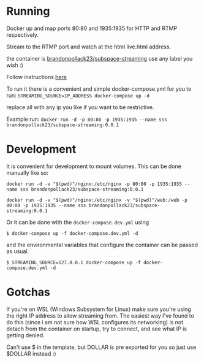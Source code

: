 # Running
Docker up and map ports 80:80 and 1935:1935 for HTTP and RTMP respectively.

Stream to the RTMP port and watch at the html live.html address.

the container is [brandonpollack23/subspace-streaming](https://hub.docker.com/repository/docker/brandonpollack23/subspace-streaming)
use any label you wish :)

Follow instructions [here](https://hub.docker.com/r/tiangolo/nginx-rtmp)

To run it there is a convenient and simple docker-compose.yml for you to run:
`STREAMING_SOURCE=IP_ADDRESS docker-compose up -d`

replace all with any ip you like if you want to be restrictive.

Example run:
`docker run -d -p 80:80 -p 1935:1935 --name sss brandonpollack23/subspace-streaming:0.0.1`

# Development
It is convenient for development to mount volumes.  This can be done manually like so:

`docker run -d -v "$(pwd)"/nginx:/etc/nginx -p 80:80 -p 1935:1935 --name sss brandonpollack23/subspace-streaming:0.0.1`

`docker run -d -v "$(pwd)"/nginx:/etc/nginx -v "$(pwd)"/web:/web -p 80:80 -p 1935:1935 --name sss brandonpollack23/subspace-streaming:0.0.1`


Or it can be done with the `docker-compose.dev.yml` using

`$ docker-compose up -f docker-compose.dev.yml -d`

and the environmental variables that configure the container can be passed as usual.


`$ STREAMING_SOURCE=127.0.0.1 docker-compose up -f docker-compose.dev.yml -d`

# Gotchas

If you're on WSL (Windows Subsystem for Linux) make sure you're using the right IP address to allow streaming from.
The easiest way I've found to do this (since i am not sure how WSL configures its networking) is not detach from the container on startup, try to connect, and see what IP is getting denied.

Can't use $ in the template, but DOLLAR is pre exported for you so just use $DOLLAR instead :)
